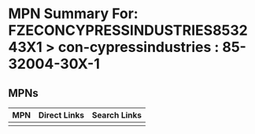 



# MPN Summary For: FZECONCYPRESSINDUSTRIES853243X1 > con-cypressindustries : 85-32004-30X-1

## MPNs
  

|MPN|Direct Links|Search Links|
| :--- | :--- | :--- |
||||
